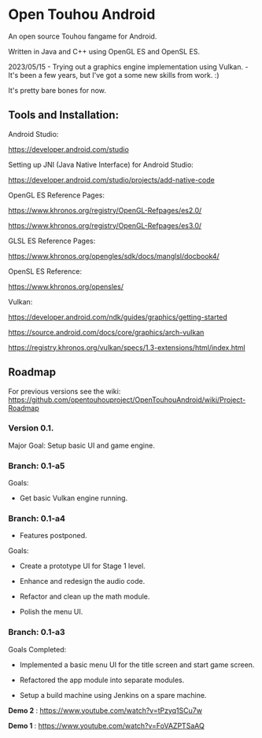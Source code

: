 # Open Touhou Android

An open source Touhou fangame for Android.

Written in Java and C++ using OpenGL ES and OpenSL ES.

2023/05/15 - Trying out a graphics engine implementation using Vulkan.
           - It's been a few years, but I've got a some new skills from work. :)

It's pretty bare bones for now.

## Tools and Installation:

Android Studio: 

https://developer.android.com/studio

Setting up JNI (Java Native Interface) for Android Studio: 

https://developer.android.com/studio/projects/add-native-code

OpenGL ES Reference Pages:

https://www.khronos.org/registry/OpenGL-Refpages/es2.0/

https://www.khronos.org/registry/OpenGL-Refpages/es3.0/

GLSL ES Reference Pages:

https://www.khronos.org/opengles/sdk/docs/manglsl/docbook4/

OpenSL ES Reference:

https://www.khronos.org/opensles/

Vulkan:

https://developer.android.com/ndk/guides/graphics/getting-started

https://source.android.com/docs/core/graphics/arch-vulkan

https://registry.khronos.org/vulkan/specs/1.3-extensions/html/index.html

## Roadmap

For previous versions see the wiki: https://github.com/opentouhouproject/OpenTouhouAndroid/wiki/Project-Roadmap

### Version 0.1.

Major Goal: Setup basic UI and game engine.

### Branch: 0.1-a5

Goals:

- Get basic Vulkan engine running.

### Branch: 0.1-a4

- Features postponed.

Goals:

- Create a prototype UI for Stage 1 level.

- Enhance and redesign the audio code.

- Refactor and clean up the math module.

- Polish the menu UI. 

### Branch: 0.1-a3

Goals Completed: 

- Implemented a basic menu UI for the title screen and start game screen.

- Refactored the app module into separate modules.

- Setup a build machine using Jenkins on a spare machine.

**Demo 2** : https://www.youtube.com/watch?v=tPzyq1SCu7w

**Demo 1** : https://www.youtube.com/watch?v=FoVAZPTSaAQ
